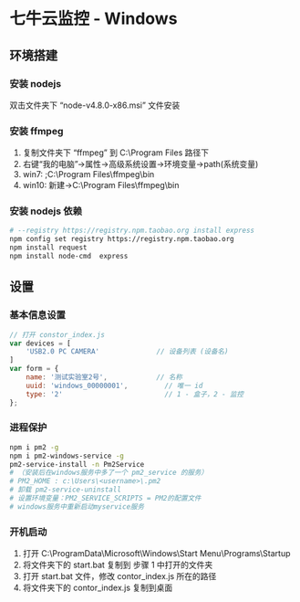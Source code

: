 # 七牛云监控 - Windows

## 环境搭建
### 安装 nodejs
双击文件夹下 “node-v4.8.0-x86.msi” 文件安装

### 安装 ffmpeg
1. 复制文件夹下 “ffmpeg” 到 C:\Program Files 路径下
2. 右键“我的电脑”->属性->高级系统设置->环境变量->path(系统变量)
3. win7:  ;C:\Program Files\ffmpeg\bin
4. win10: 新建->C:\Program Files\ffmpeg\bin

### 安装 nodejs 依赖
```bash
# --registry https://registry.npm.taobao.org install express
npm config set registry https://registry.npm.taobao.org
npm install request 
npm install node-cmd  express
```

## 设置
### 基本信息设置
```js
// 打开 constor_index.js
var devices = [
    'USB2.0 PC CAMERA'              // 设备列表 (设备名)
]
var form = {
    name: '测试实验室2号',            // 名称
    uuid: 'windows_00000001',         // 唯一 id
    type: '2'                         // 1 - 盒子，2 - 监控
};
```

### 进程保护
```bash
npm i pm2 -g
npm i pm2-windows-service -g
pm2-service-install -n Pm2Service
# （安装后在windows服务中多了一个 pm2_service 的服务）
# PM2_HOME : c:\Users\<username>\.pm2
# 卸载 pm2-service-uninstall
# 设置环境变量：PM2_SERVICE_SCRIPTS = PM2的配置文件
# windows服务中重新启动myservice服务
```

### 开机启动
1. 打开 C:\ProgramData\Microsoft\Windows\Start Menu\Programs\Startup
2. 将文件夹下的 start.bat 复制到 步骤 1 中打开的文件夹
3. 打开 start.bat 文件，修改 contor_index.js 所在的路径
4. 将文件夹下的 contor_index.js 复制到桌面